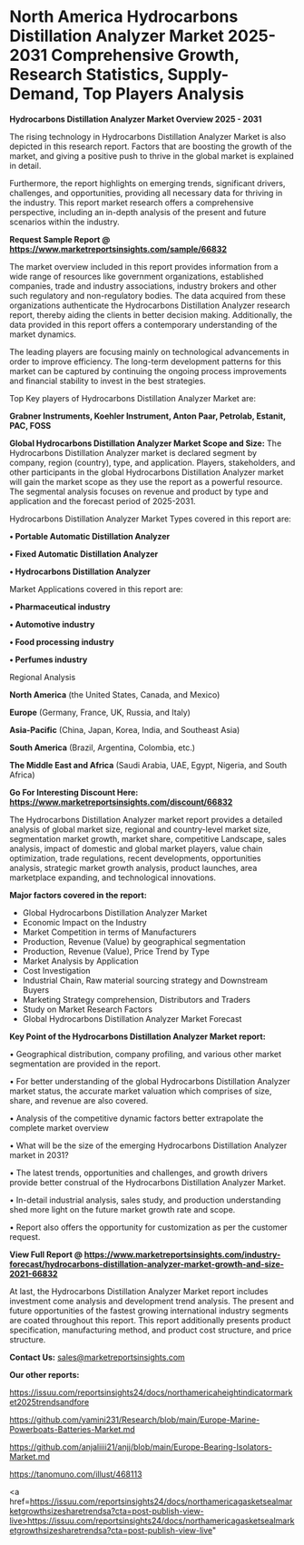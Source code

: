 # North America Hydrocarbons Distillation Analyzer Market 2025-2031 Comprehensive Growth, Research Statistics, Supply-Demand,  Top Players Analysis

<Strong> Hydrocarbons Distillation Analyzer Market Overview 2025 - 2031</strong>

The rising technology in Hydrocarbons Distillation Analyzer Market is also depicted in this research report. Factors that are boosting the growth of the market, and giving a positive push to thrive in the global market is explained in detail.

Furthermore, the report highlights on emerging trends, significant drivers, challenges, and opportunities, providing all necessary data for thriving in the industry. This report market research offers a comprehensive perspective, including an in-depth analysis of the present and future scenarios within the industry.

<strong>Request Sample Report @ <a href=https://www.marketreportsinsights.com/sample/66832>https://www.marketreportsinsights.com/sample/66832</a></strong>

The market overview included in this report provides information from a wide range of resources like government organizations, established companies, trade and industry associations, industry brokers and other such regulatory and non-regulatory bodies. The data acquired from these organizations authenticate the Hydrocarbons Distillation Analyzer research report, thereby aiding the clients in better decision making. Additionally, the data provided in this report offers a contemporary understanding of the market dynamics.

The leading players are focusing mainly on technological advancements in order to improve efficiency. The long-term development patterns for this market can be captured by continuing the ongoing process improvements and financial stability to invest in the best strategies.

Top Key players of Hydrocarbons Distillation Analyzer Market are:

<strong>Grabner Instruments, Koehler Instrument, Anton Paar, Petrolab, Estanit, PAC, FOSS</strong>

<strong><b>Global Hydrocarbons Distillation Analyzer Market Scope and Size:</b></strong>
The Hydrocarbons Distillation Analyzer market is declared segment by company, region (country), type, and application. Players, stakeholders, and other participants in the global Hydrocarbons Distillation Analyzer market will gain the market scope as they use the report as a powerful resource. The segmental analysis focuses on revenue and product by type and application and the forecast period of 2025-2031.

Hydrocarbons Distillation Analyzer Market Types covered in this report are:

<strong>• Portable Automatic Distillation Analyzer

• Fixed Automatic Distillation Analyzer

• Hydrocarbons Distillation Analyzer</strong>

Market Applications covered in this report are:

<strong>• Pharmaceutical industry

• Automotive industry

• Food processing industry

• Perfumes industry</strong> 

Regional Analysis

<strong>North America</strong> (the United States, Canada, and Mexico)

<strong>Europe</strong> (Germany, France, UK, Russia, and Italy)

<strong>Asia-Pacific</strong> (China, Japan, Korea, India, and Southeast Asia)

<strong>South America</strong> (Brazil, Argentina, Colombia, etc.)

<strong>The Middle East and Africa</strong> (Saudi Arabia, UAE, Egypt, Nigeria, and South Africa)

<strong>Go For Interesting Discount Here: <a href=https://www.marketreportsinsights.com/discount/66832>https://www.marketreportsinsights.com/discount/66832</a></strong>

The Hydrocarbons Distillation Analyzer market report provides a detailed analysis of global market size, regional and country-level market size, segmentation market growth, market share, competitive Landscape, sales analysis, impact of domestic and global market players, value chain optimization, trade regulations, recent developments, opportunities analysis, strategic market growth analysis, product launches, area marketplace expanding, and technological innovations.

<strong><b>Major factors covered in the report:</b></strong>
<ul>
  <li>Global Hydrocarbons Distillation Analyzer Market </li>
  <li>Economic Impact on the Industry</li>
  <li>Market Competition in terms of Manufacturers</li>
  <li>Production, Revenue (Value) by geographical segmentation</li>
  <li>Production, Revenue (Value), Price Trend by Type</li>
  <li>Market Analysis by Application</li>
  <li>Cost Investigation</li>
  <li>Industrial Chain, Raw material sourcing strategy and Downstream Buyers</li>
  <li>Marketing Strategy comprehension, Distributors and Traders</li>
  <li>Study on Market Research Factors</li>
  <li>Global Hydrocarbons Distillation Analyzer Market Forecast</li>
</ul>

<strong><b>Key Point of the Hydrocarbons Distillation Analyzer Market report:</b></strong>

• Geographical distribution, company profiling, and various other market segmentation are provided in the report.

• For better understanding of the global Hydrocarbons Distillation Analyzer market status, the accurate market valuation which comprises of size, share, and revenue are also covered.

• Analysis of the competitive dynamic factors better extrapolate the complete market overview

• What will be the size of the emerging Hydrocarbons Distillation Analyzer market in 2031?

• The latest trends, opportunities and challenges, and growth drivers provide better construal of the Hydrocarbons Distillation Analyzer Market.

• In-detail industrial analysis, sales study, and production understanding shed more light on the future market growth rate and scope.

• Report also offers the opportunity for customization as per the customer request.

<strong><b>View Full Report @ <a href=https://www.marketreportsinsights.com/industry-forecast/hydrocarbons-distillation-analyzer-market-growth-and-size-2021-66832>https://www.marketreportsinsights.com/industry-forecast/hydrocarbons-distillation-analyzer-market-growth-and-size-2021-66832</a></b></strong>


At last, the Hydrocarbons Distillation Analyzer Market report includes investment come analysis and development trend analysis. The present and future opportunities of the fastest growing international industry segments are coated throughout this report. This report additionally presents product specification, manufacturing method, and product cost structure, and price structure.

<strong>Contact Us:</strong>
sales@marketreportsinsights.com

<strong>Our other reports:</strong>

<a href=https://issuu.com/reportsinsights24/docs/northamericaheightindicatormarket2025trendsandfore>https://issuu.com/reportsinsights24/docs/northamericaheightindicatormarket2025trendsandfore</a>

<a href=https://github.com/yamini231/Research/blob/main/Europe-Marine-Powerboats-Batteries-Market.md>https://github.com/yamini231/Research/blob/main/Europe-Marine-Powerboats-Batteries-Market.md</a>

<a href=https://github.com/anjaliiii21/anjj/blob/main/Europe-Bearing-Isolators-Market.md>https://github.com/anjaliiii21/anjj/blob/main/Europe-Bearing-Isolators-Market.md</a>

<a href= https://tanomuno.com/illust/468113> https://tanomuno.com/illust/468113</a>

<a href=https://issuu.com/reportsinsights24/docs/northamericagasketsealmarketgrowthsizesharetrendsa?cta=post-publish-view-live>https://issuu.com/reportsinsights24/docs/northamericagasketsealmarketgrowthsizesharetrendsa?cta=post-publish-view-live</a>"
